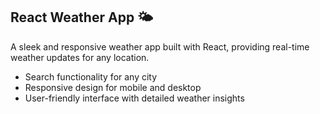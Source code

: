 ## React Weather App 🌤️

A sleek and responsive weather app built with React, providing real-time weather updates for any location.
- Search functionality for any city
- Responsive design for mobile and desktop
- User-friendly interface with detailed weather insights
